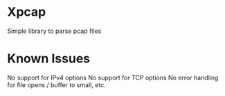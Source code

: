 # Xpcap
Simple library to parse pcap files

# Known Issues
No support for IPv4 options
No support for TCP options
No error handling for file opens / buffer to small, etc.
